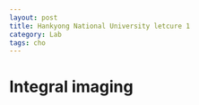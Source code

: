 ```yaml
---
layout: post
title: Hankyong National University letcure 1
category: Lab
tags: cho
---
```

# Integral imaging
